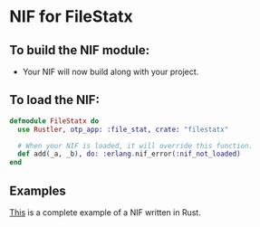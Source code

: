 # NIF for FileStatx

## To build the NIF module:

- Your NIF will now build along with your project.

## To load the NIF:

```elixir
defmodule FileStatx do
  use Rustler, otp_app: :file_stat, crate: "filestatx"

  # When your NIF is loaded, it will override this function.
  def add(_a, _b), do: :erlang.nif_error(:nif_not_loaded)
end
```

## Examples

[This](https://github.com/rusterlium/NifIo) is a complete example of a NIF written in Rust.

